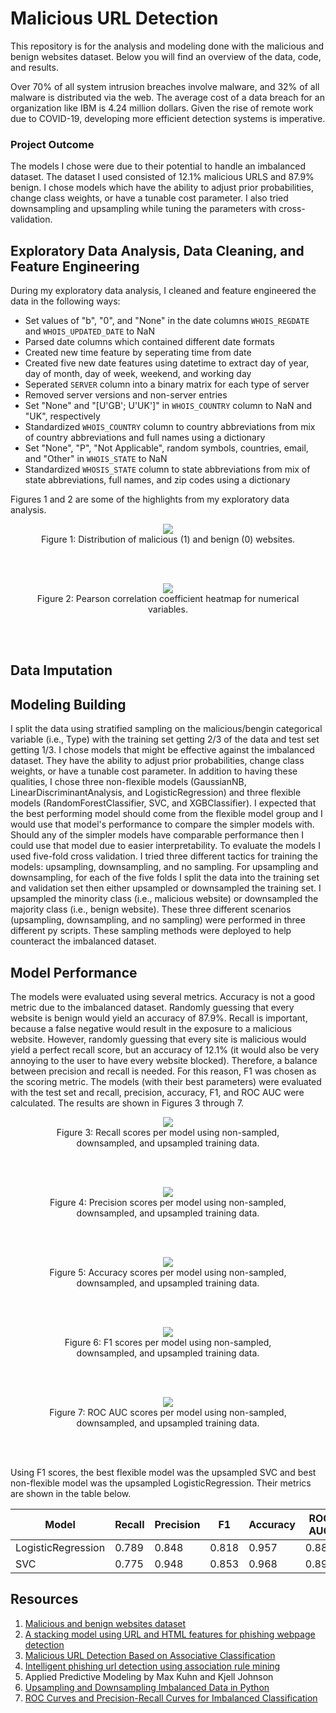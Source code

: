 # Malicious URL Detection

This repository is for the analysis and modeling done with the malicious and benign websites dataset. Below you will find an overview of the data, code, and results.

Over 70% of all system intrusion breaches involve malware, and 32% of all malware is distributed via the web. The average cost of a data breach for an organization like IBM is 4.24 million dollars. Given the rise of remote work due to COVID-19, developing more efficient detection systems is imperative.

### Project Outcome

The models I chose were due to their potential to handle an imbalanced dataset. The dataset I used consisted of 12.1% malicious URLS and 87.9% benign. I chose models which have the ability to adjust prior probabilities, change class weights, or have a tunable cost parameter. I also tried downsampling and upsampling while tuning the parameters with cross-validation.

## Exploratory Data Analysis, Data Cleaning, and Feature Engineering

During my exploratory data analysis, I cleaned and feature engineered the data in the following ways:
* Set values of "b", "0", and "None" in the date columns `WHOIS_REGDATE` and `WHOIS_UPDATED_DATE` to NaN
* Parsed date columns which contained different date formats
* Created new time feature by seperating time from date
* Created five new date features using datetime to extract day of year, day of month, day of week, weekend, and working day
* Seperated `SERVER` column into a binary matrix for each type of server
* Removed server versions and non-server entries  
* Set "None" and "\[U'GB'; U'UK']" in `WHOIS_COUNTRY` column to NaN and "UK", respectively
* Standardized `WHOIS_COUNTRY` column to country abbreviations from mix of country abbreviations and full names using a dictionary
* Set "None", "P", "Not Applicable", random symbols, countries, email, and "Other" in `WHOIS_STATE` to NaN 
* Standardized `WHOSIS_STATE` column to state abbreviations from mix of state abbreviations, full names, and zip codes using a dictionary

Figures 1 and 2 are some of the highlights from my exploratory data analysis.

<div align="center">
<figure>
<img src="output/eda_and_cleaning/images/bar_Type.jpg"><br/>
  <figcaption>Figure 1: Distribution of malicious (1) and benign (0) websites.</figcaption>
</figure>
<br/><br/>
</div>

<div align="center">
<figure>
<img src="output/eda_and_cleaning/images/heatmap_pearson_corr.jpg"><br/>
  <figcaption>Figure 2: Pearson correlation coefficient heatmap for numerical variables.</figcaption>
</figure>
<br/><br/>
</div>

## Data Imputation

## Modeling Building

I split the data using stratified sampling on the malicious/bengin categorical variable (i.e., Type) with the training set getting 2/3 of the data and test set getting 1/3. I chose models that might be effective against the imbalanced dataset. They have the ability to adjust prior probabilities, change class weights, or have a tunable cost parameter. In addition to having these qualities, I chose three non-flexible models (GaussianNB, LinearDiscriminantAnalysis, and LogisticRegression) and three flexible models (RandomForestClassifier, SVC, and XGBClassifier). I expected that the best performing model should come from the flexible model group and I would use that model's performance to compare the simpler models with. Should any of the simpler models have comparable performance then I could use that model due to easier interpretability. To evaluate the models I used five-fold cross validation. I tried three different tactics for training the models: upsampling, downsampling, and no sampling. For upsampling and downsampling, for each of the five folds I split the data into the training set and validation set then either upsampled or downsampled the training set. I upsampled the minority class (i.e., malicious website) or downsampled the majority class (i.e., benign website). These three different scenarios (upsampling, downsampling, and no sampling) were performed in three different py scripts. These sampling methods were deployed to help counteract the imbalanced dataset.

## Model Performance

The models were evaluated using several metrics. Accuracy is not a good metric due to the imbalanced dataset. Randomly guessing that every website is benign would yield an accuracy of 87.9%. Recall is important, because a false negative would result in the exposure to a malicious website. However, randomly guessing that every site is malicious would yield a perfect recall score, but an accuracy of 12.1% (it would also be very annoying to the user to have every website blocked). Therefore, a balance between precision and recall is needed. For this reason, F1 was chosen as the scoring metric. The models (with their best parameters) were evaluated with the test set and recall, precision, accuracy, F1, and ROC AUC were calculated. The results are shown in Figures 3 through 7.

<div align="center">
<figure>
<img src="output/modeling/model_comparison/catplot_model_Recall.jpg"><br/>
  <figcaption>Figure 3: Recall scores per model using non-sampled, downsampled, and upsampled training data.</figcaption>
</figure>
<br/><br/>
</div>

<div align="center">
<figure>
<img src="output/modeling/model_comparison/catplot_model_Precision.jpg"><br/>
  <figcaption>Figure 4: Precision scores per model using non-sampled, downsampled, and upsampled training data.</figcaption>
</figure>
<br/><br/>
</div>

<div align="center">
<figure>
<img src="output/modeling/model_comparison/catplot_model_Accuracy.jpg"><br/>
  <figcaption>Figure 5: Accuracy scores per model using non-sampled, downsampled, and upsampled training data.</figcaption>
</figure>
<br/><br/>
</div>

<div align="center">
<figure>
<img src="output/modeling/model_comparison/catplot_model_F1.jpg"><br/>
  <figcaption>Figure 6: F1 scores per model using non-sampled, downsampled, and upsampled training data.</figcaption>
</figure>
<br/><br/>
</div>

<div align="center">
<figure>
<img src="output/modeling/model_comparison/catplot_model_ROC AUC.jpg"><br/>
  <figcaption>Figure 7: ROC AUC scores per model using non-sampled, downsampled, and upsampled training data.</figcaption>
</figure>
<br/><br/>
</div>

Using F1 scores, the best flexible model was the upsampled SVC and best non-flexible model was the upsampled LogisticRegression. Their metrics are shown in the table below.

| Model              | Recall      | Precision   | F1          | Accuracy    | ROC AUC     |
|     -----------    | ----------- | ----------- | ----------- | ----------- | ----------- |
| LogisticRegression | 0.789       | 0.848       | 0.818       | 0.957       | 0.882       |
| SVC                | 0.775       | 0.948       | 0.853       | 0.968       | 0.898      |



## Resources

1. [Malicious and benign websites dataset](https://www.kaggle.com/datasets/xwolf12/malicious-and-benign-websites)
2. [A stacking model using URL and HTML features for phishing webpage detection](https://www.sciencedirect.com/science/article/abs/pii/S0167739X1830503X)
3. [Malicious URL Detection Based on Associative Classification](https://www.ncbi.nlm.nih.gov/pmc/articles/PMC7911559/)
4. [Intelligent phishing url detection using association rule mining](https://hcis-journal.springeropen.com/articles/10.1186/s13673-016-0064-3#:~:text=(4)-,Association%20rule%20mining%20to%20detect%20phishing%20URL,when%20a%20user%20accesses%20it.)
5. Applied Predictive Modeling by Max Kuhn and Kjell Johnson
6. [Upsampling and Downsampling Imbalanced Data in Python](https://wellsr.com/python/upsampling-and-downsampling-imbalanced-data-in-python/)
7. [ROC Curves and Precision-Recall Curves for Imbalanced Classification](https://machinelearningmastery.com/roc-curves-and-precision-recall-curves-for-imbalanced-classification/)
